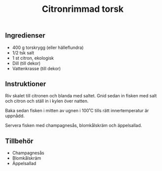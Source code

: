 ﻿---
title: Citronrimmad torsk
slug: citronrimmadtorsk
tags: [Middag]
---

## Ingredienser

* 400 g torskrygg (eller hälleflundra)
* 1/2 tsk salt
* 1 st citron, ekologisk
* Dill (till dekor)
* Vattenkrasse (till dekor)

## Instruktioner

Riv skalet till citronen och blanda med saltet. Gnid sedan in fisken med salt och citron och ställ in i kylen över natten.

Baka sedan fisken i mitten av ugnen i 100˚C tills rätt innertemperatur är uppnådd.

Servera fisken med champagnesås, blomkålskräm och äppelsallad.

## Tillbehör

* Champagnesås
* Blomkålskräm
* Äppelsallad
